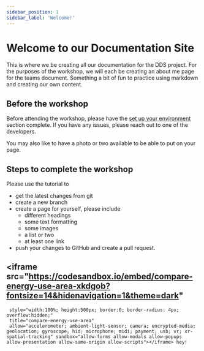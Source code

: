 ```yaml
---
sidebar_position: 1
sidebar_label: 'Welcome!'
---
```


# Welcome to our Documentation Site

This is where we be creating all our documentation for the DDS project.  For the purposes of the workshop, we will each be creating an about me page for the teams document.  Something a bit of fun to practice using markdown and creating our own content.  

## Before the workshop

Before attending the workshop, please have the [set up your environment](tutorial\set-up-your-environment.md) section complete.  If you have any issues, please reach out to one of the developers. 

You may also like to have a photo or two available to be able to put on your page.

## Steps to complete the workshop
Please use the tutorial to 
  - get the latest changes from git
  - create a new branch
  - create a page for yourself, please include
    - different headings
    - some text formatting
    - some images
    - a list or two
    - at least one link
  - push your changes to GitHub and create a pull request. 

 ## <iframe src="https://codesandbox.io/embed/compare-energy-use-area-xkdgob?fontsize=14&hidenavigation=1&theme=dark"
     style="width:100%; height:500px; border:0; border-radius: 4px; overflow:hidden;"
     title="compare-energy-use-area"
     allow="accelerometer; ambient-light-sensor; camera; encrypted-media; geolocation; gyroscope; hid; microphone; midi; payment; usb; vr; xr-spatial-tracking" sandbox="allow-forms allow-modals allow-popups allow-presentation allow-same-origin allow-scripts"></iframe> hey!
